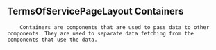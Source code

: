 ## TermsOfServicePageLayout Containers

        Containers are components that are used to pass data to other components. They are used to separate data fetching from the components that use the data.
      